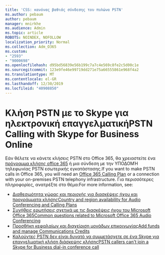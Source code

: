 ```yaml
---
title: 'CSS: κανόνας βαθιάς σύνδεσης του πυλώνα PSTN'
ms.author: pebaum
author: pebaum
manager: mnirkhe
ms.audience: Admin
ms.topic: article
ROBOTS: NOINDEX, NOFOLLOW
localization_priority: Normal
ms.collection: Adm_O365
ms.custom:
- "2593"
- "9000698"
ms.openlocfilehash: d95bd56839e56b199c7a7c4e569c8fe2c5d00c1e
ms.sourcegitcommit: 123e9fe46e99719dd271e75a66555861e968f4a2
ms.translationtype: MT
ms.contentlocale: el-GR
ms.lasthandoff: 12/30/2019
ms.locfileid: "40908850"
---
```

# <a name="pstn-calling-with-skype-for-business-online"></a><span data-ttu-id="180fb-102">Κλήση PSTN με το Skype για ηλεκτρονική επαγγελματική</span><span class="sxs-lookup"><span data-stu-id="180fb-102">PSTN Calling with Skype for Business Online</span></span>

<span data-ttu-id="180fb-103">Εάν θέλετε να κάνετε κλήσεις PSTN στο Office 365, θα χρειαστείτε ένα [πρόγραμμα κλήσης office 365](https://docs.microsoft.com/microsoftteams/what-is-phone-system-in-office-365#more-about-calling-plans) ή μια σύνδεση με την ΥΠΟΔΟΜΉ τηλεφωνίας PSTN εσωτερικής εγκατάστασης.</span><span class="sxs-lookup"><span data-stu-id="180fb-103">If you want to make PSTN calls in Office 365, you will need an [Office 365 Calling Plan](https://docs.microsoft.com/microsoftteams/what-is-phone-system-in-office-365#more-about-calling-plans) or a connection with your on-premises PSTN telephony infrastructure.</span></span> <span data-ttu-id="180fb-104">Για περισσότερες πληροφορίες, ανατρέξτε στο θέμα:</span><span class="sxs-lookup"><span data-stu-id="180fb-104">For more information, see:</span></span>

- [<span data-ttu-id="180fb-105">Διαθεσιμότητα χώρας και περιοχής για διασκέψεις ήχου και προγράμματα κλήσης</span><span class="sxs-lookup"><span data-stu-id="180fb-105">Country and region availability for Audio Conferencing and Calling Plans</span></span>](https://docs.microsoft.com/microsoftteams/country-and-region-availability-for-audio-conferencing-and-calling-plans/country-and-region-availability-for-audio-conferencing-and-calling-plans)
- [<span data-ttu-id="180fb-106">Συνήθεις ερωτήσεις σχετικά με τις διασκέψεις ήχου του Microsoft Office 365</span><span class="sxs-lookup"><span data-stu-id="180fb-106">Common questions related to Microsoft Office 365 Audio Conferencing</span></span>](https://docs.microsoft.com/microsoftteams/audio-conferencing-common-questions)
- [<span data-ttu-id="180fb-107">Προσθήκη κεφαλαίων και διαχείριση μονάδων επικοινωνίας</span><span class="sxs-lookup"><span data-stu-id="180fb-107">Add funds and manage Communications Credits</span></span>](https://docs.microsoft.com/microsoftteams/add-funds-and-manage-communications-credits)
- [<span data-ttu-id="180fb-108">Καλούντες PSTN δεν είναι δυνατό να συμμετάσχετε σε ένα Skype για επαγγελματική κλήση διάσκεψης κλήσης</span><span class="sxs-lookup"><span data-stu-id="180fb-108">PSTN callers can't join a Skype for Business dial-in conference call</span></span>](https://docs.microsoft.com/SkypeForBusiness/troubleshoot/online-conferencing/pstn-callers-cant-join-dial-in-call)
